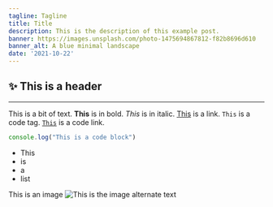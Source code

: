 ```yaml
---
tagline: Tagline
title: Title
description: This is the description of this example post.
banner: https://images.unsplash.com/photo-1475694867812-f82b8696d610
banner_alt: A blue minimal landscape
date: '2021-10-22'
---
```


## :sparkles: This is a header

---

This is a bit of text. **This** is in bold. *This* is in italic. [This](/) is a link. `This` is a code tag. [`This`](/) is a code link.

```js:example.js
console.log("This is a code block")
```

- This
- is
- a
- list

<XButton href="/" icon="feather:external-link" label="This is a button" />

This is an image
![This is the image alternate text](https://images.unsplash.com/photo-1486520299386-6d106b22014b 'This is the image tooltip')

